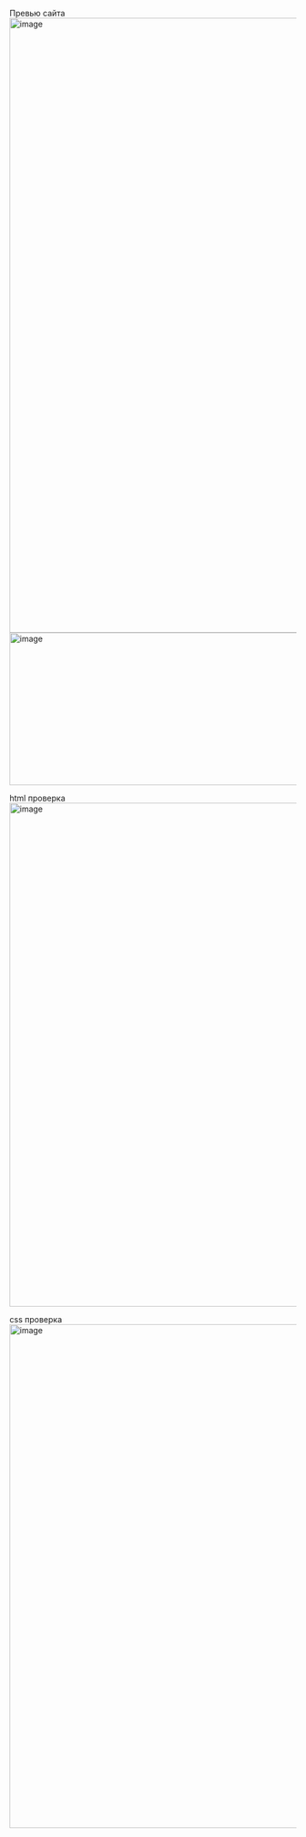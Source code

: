 Превью сайта
<img width="1920" height="1080" alt="image" src="https://github.com/user-attachments/assets/c543b890-d6c0-4178-9189-fd6a60e96679" />
<img width="625" height="268" alt="image" src="https://github.com/user-attachments/assets/204342f4-7cd4-43d4-9a64-16876620993c" />




html проверка
<img width="1910" height="885" alt="image" src="https://github.com/user-attachments/assets/62bfb25d-faac-41ed-86ca-b0ce29105137" />



css проверка
<img width="1910" height="885" alt="image" src="https://github.com/user-attachments/assets/26a55b02-7e3f-48f8-a8a3-9cf2f2a37713" />




